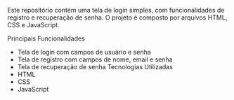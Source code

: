 Este repositório contém uma tela de login simples, com funcionalidades de registro e recuperação de senha. O projeto é composto por arquivos HTML, CSS e JavaScript.

Principais Funcionalidades
 - Tela de login com campos de usuário e senha
 - Tela de registro com campos de nome, email e senha
 - Tela de recuperação de senha
Tecnologias Utilizadas
 - HTML
 - CSS
 - JavaScript
